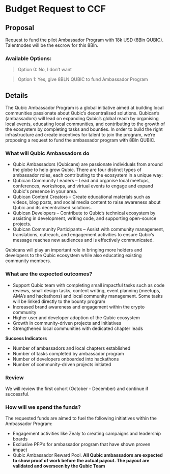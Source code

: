 # Budget Request to CCF

## Proposal
Request to fund the pilot Ambassador Program with 18k USD (8Bln QUBIC). Talentnodes will be the escrow for this 8Bln.

### Available Options:
> Option 0: No, I don’t want

> Option 1: Yes, give 8BLN QUBIC to fund Ambassador Program

## Details
The Qubic Ambassador Program is a global initiative aimed at building local communities passionate about Qubic’s decentralised solutions. Qubican’s (ambassadors) will lead on expanding Qubic’s global reach by organising local events, educating local communities, and contributing to the growth of the ecosystem by completing tasks and bounties. In order to build the right infrastructure and create incentives for talent to join the program, we’re proposing a request to fund the ambassador program with 8Bln QUBIC.

### What will Qubic Ambassadors do
- Qubic Ambassadors (Qubicans) are passionate individuals from around the globe to help grow Qubic. There are four distinct types of ambassador roles, each contributing to the ecosystem in a unique way:
- Qubican Community Leaders – Lead and organise local meetups, conferences, workshops, and virtual events to engage and expand Qubic's presence in your area.
- Qubican Content Creators – Create educational materials such as videos, blog posts, and social media content to raise awareness about Qubic and its decentralised solutions.
- Qubican Developers – Contribute to Qubic’s technical ecosystem by assisting in development, writing code, and supporting open-source projects.
- Qubican Community Participants – Assist with community management, translations, outreach, and engagement activities to ensure Qubic’s message reaches new audiences and is effectively communicated.

Qubicans will play an important role in bringing more holders and developers to the Qubic ecosystem while also educating existing community members. 

### What are the expected outcomes?
- Support Qubic team with completing small impactful tasks such as code reviews, small design tasks, content writing, event planning (meetups, AMA’s and hackathons) and local community management. Some tasks will be linked directly to the bounty program
- Increased brand awareness and engagement within the crypto community
- Higher user and developer adoption of the Qubic ecosystem
- Growth in community-driven projects and initiatives
- Strengthened local communities with dedicated chapter leads

**Success Indicators**
- Number of ambassadors and local chapters established
- Number of tasks completed by ambassador program
- Number of developers onboarded into hackathons
- Number of community-driven projects initiated

### Review
We will review the first cohort (October - December) and continue if successful. 

### How will we spend the funds?
The requested funds are aimed to fuel the following initiatives within the Ambassador Program:
- Engagement activities like Zealy to creating campaigns and leadership boards
- Exclusive PFP’s for ambassador program that have shown proven impact
- Qubic Ambassador Reward Pool. **All Qubic ambassadors are expected to show proof of work before the actual payout. The payout are validated and overseen by the Qubic Team**

 
